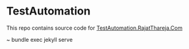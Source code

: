 # TestAutomation

This repo contains source code for [TestAutomation.RajatThareja.Com](https://testautomation.rajatthareja.com)

~ bundle exec jekyll serve
